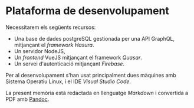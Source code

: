 # Plataforma de desenvolupament

Necessitarem els següents recursos:

- Una base de dades postgreSQL gestionada per una API GraphQL, mitjançant el _framework Hasura_.
- Un servidor NodeJS,
- Un _frontend_ VueJS mitjançant el framework _Quasar_.
- Un servei d'autenticació mitjançant _Firebase_.
  
Per al desenvolupament s'han usat principalment dues màquines amb Sistema Operatiu Linux, i el IDE _Visual Studio Code_.

La present memòria està redactada en llenguatge _Markdown_ i convertida a PDF amb [Pandoc](https://pandoc.org/).
